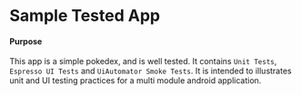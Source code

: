 # Sample Tested App

#### Purpose
This app is a simple pokedex, and is well tested. It contains `Unit Tests`, `Espresso UI Tests` and `UiAutomator Smoke Tests`. It is intended to illustrates unit and UI testing practices for a multi module android application.
